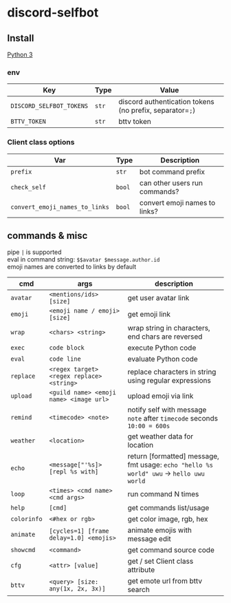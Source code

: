 # discord-selfbot

## Install

[Python 3](https://www.python.org/)

### env

|      Key                 | Type  |                Value                                     |
|--------------------------|-------|----------------------------------------------------------|
| `DISCORD_SELFBOT_TOKENS` | `str` | discord authentication tokens (no prefix, separator=`;`) |
| `BTTV_TOKEN`             | `str` | bttv token                                               |

### Client class options

|     Var                         |  Type  |          Description           |
|---------------------------------|--------|--------------------------------|
| `prefix`                        | `str`  | bot command prefix             |
| `check_self`                    | `bool` | can other users run commands?  |
| `convert_emoji_names_to_links`  | `bool` | convert emoji names to links?  |

## commands & misc

pipe `|` is supported  
eval in command string: `$$avatar $message.author.id`  
emoji names are converted to links by default

|   cmd          |                  args                     |                                          description                                    |
|----------------|-------------------------------------------|-----------------------------------------------------------------------------------------|
| `avatar`       | `<mentions/ids> [size]`                   | get user avatar link                                                                    |
| `emoji`        | `<emoji name / emoji> [size]`             | get emoji link                                                                          |
| `wrap`         | `<chars> <string>`                        | wrap string in characters, end chars are reversed                                       |
| `exec`         | `code block`                              | execute  Python code                                                                    |
| `eval`         | `code line`                               | evaluate Python code                                                                    |
| `replace`      | `<regex target> <regex replace> <string>` | replace characters in string using regular expressions                                  |
| `upload`       | `<guild name> <emoji name> <image url>`   | upload emoji via link                                                                   |
| `remind`       | `<timecode> <note>`                       | notify self with message `note` after `timecode` seconds `10:00 = 600s`                 |
| `weather`      | `<location>`                              | get weather data for location                                                           |
| `echo`         | `<message["'%s]> [repl %s with]`          | return [formatted] message, fmt usage: `echo "hello %s world" uwu` -> `hello uwu world` |
| `loop`         | `<times> <cmd name> <cmd args>`           | run command N times                                                                     |
| `help`         | `[cmd]`                                   | get commands list/usage                                                                 |
| `colorinfo`    | `<#hex or rgb>`                           | get color image, rgb, hex                                                               |
| `animate`      | `[cycles=1] [frame delay=1.0] <emojis>`   | animate emojis with message edit                                                        |
| `showcmd`      | `<command>`                               | get command source code                                                                 |
| `cfg`          | `<attr> [value]`                          | get / set Client class attribute                                                        |
| `bttv`         | `<query> [size: any(1x, 2x, 3x)]`         | get emote url from bttv search                                                          |
